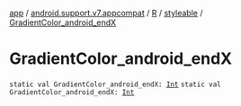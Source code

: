 [app](../../../index.md) / [android.support.v7.appcompat](../../index.md) / [R](../index.md) / [styleable](index.md) / [GradientColor_android_endX](./-gradient-color_android_end-x.md)

# GradientColor_android_endX

`static val GradientColor_android_endX: `[`Int`](https://kotlinlang.org/api/latest/jvm/stdlib/kotlin/-int/index.html)
`static val GradientColor_android_endX: `[`Int`](https://kotlinlang.org/api/latest/jvm/stdlib/kotlin/-int/index.html)